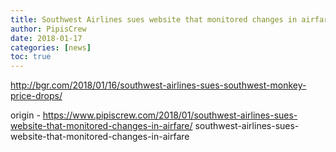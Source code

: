 ```yaml
---
title: Southwest Airlines sues website that monitored changes in airfare
author: PipisCrew
date: 2018-01-17
categories: [news]
toc: true
---
```


http://bgr.com/2018/01/16/southwest-airlines-sues-southwest-monkey-price-drops/

origin - https://www.pipiscrew.com/2018/01/southwest-airlines-sues-website-that-monitored-changes-in-airfare/ southwest-airlines-sues-website-that-monitored-changes-in-airfare